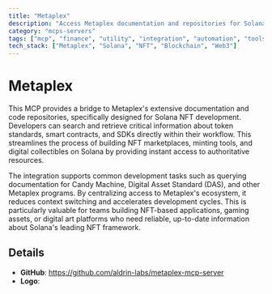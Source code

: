 ```yaml
---
title: "Metaplex"
description: "Access Metaplex documentation and repositories for Solana NFT development workflows, enabling searches and retrievals."
category: "mcps-servers"
tags: ["mcp", "finance", "utility", "integration", "automation", "tools"]
tech_stack: ["Metaplex", "Solana", "NFT", "Blockchain", "Web3"]
---
```


# Metaplex

This MCP provides a bridge to Metaplex's extensive documentation and code repositories, specifically designed for Solana NFT development. Developers can search and retrieve critical information about token standards, smart contracts, and SDKs directly within their workflow. This streamlines the process of building NFT marketplaces, minting tools, and digital collectibles on Solana by providing instant access to authoritative resources.

The integration supports common development tasks such as querying documentation for Candy Machine, Digital Asset Standard (DAS), and other Metaplex programs. By centralizing access to Metaplex's ecosystem, it reduces context switching and accelerates development cycles. This is particularly valuable for teams building NFT-based applications, gaming assets, or digital art platforms who need reliable, up-to-date information about Solana's leading NFT framework.

## Details

- **GitHub**: https://github.com/aldrin-labs/metaplex-mcp-server
- **Logo**: 
